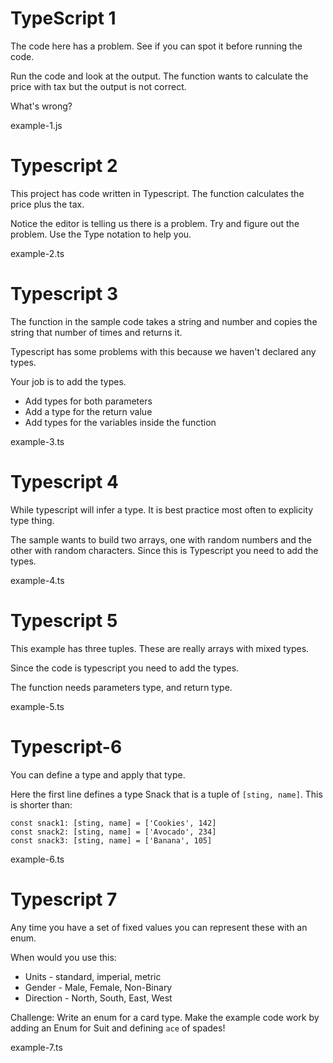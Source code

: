 # TypeScript 1

The code here has a problem. See if you can spot it before running the code. 

Run the code and look at the output. The function wants to calculate the price with tax but the output is not correct. 

What's wrong? 

example-1.js

# Typescript 2

This project has code written in Typescript. The function calculates the price plus the tax. 

Notice the editor is telling us there is a problem. Try and figure out the problem. Use the Type notation to help you. 

example-2.ts

# Typescript 3

The function in the sample code takes a string and number and copies the string that number of times and returns it. 

Typescript has some problems with this because we haven't declared any types. 

Your job is to add the types. 

- Add types for both parameters
- Add a type for the return value
- Add types for the variables inside the function

example-3.ts

# Typescript 4

While typescript will infer a type. It is best practice most often to explicity type thing. 

The sample wants to build two arrays, one with random numbers and the other with random characters. Since this is Typescript you need to add the types.

example-4.ts

# Typescript 5

This example has three tuples. These are really arrays with mixed types. 

Since the code is typescript you need to add the types. 

The function needs parameters type, and return type. 

example-5.ts

# Typescript-6

You can define a type and apply that type. 

Here the first line defines a type Snack that is a tuple of `[sting, name]`. This is shorter than: 

```
const snack1: [sting, name] = ['Cookies', 142]
const snack2: [sting, name] = ['Avocado', 234]
const snack3: [sting, name] = ['Banana', 105]
```

example-6.ts

# Typescript 7

Any time you have a set of fixed values you can represent these with an enum. 

When would you use this: 

- Units - standard, imperial, metric
- Gender - Male, Female, Non-Binary
- Direction - North, South, East, West

Challenge: Write an enum for a card type. Make the example code work by adding an Enum for Suit and defining `ace` of spades!

example-7.ts

